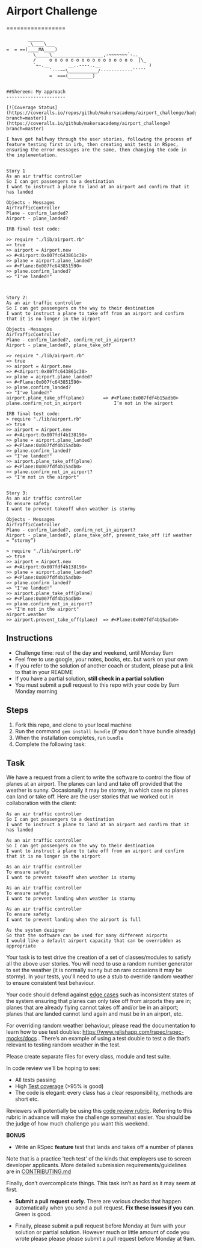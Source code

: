 # Airport Challenge
=================





```
        ______
        _\____\___
=  = ==(____MA____)
          \_____\___________________,-~~~~~~~`-.._
          /     o o o o o o o o o o o o o o o o  |\_
          `~-.__       __..----..__                  )
                `---~~\___________/------------`````
                =  ===(_________)


##Shereen: My approach
----------------------

[![Coverage Status](https://coveralls.io/repos/github/makersacademy/airport_challenge/badge.svg?branch=master)](https://coveralls.io/github/makersacademy/airport_challenge?branch=master)

I have got halfway through the user stories, following the process of feature testing first in irb, then creating unit tests in RSpec, ensuring the error messages are the same, then changing the code in the implementation.


Story 1
As an air traffic controller
So I can get passengers to a destination
I want to instruct a plane to land at an airport and confirm that it has landed

Objects - Messages
AirTrafficController
Plane - confirm_landed?
Airport - plane_landed?

IRB final test code:

>> require "./lib/airport.rb"
=> true
>> airport = Airport.new
=> #<Airport:0x007fc643861c38>
>> plane = airport.plane_landed?
=> #<Plane:0x007fc643851590>
>> plane.confirm_landed?
=> "I've landed!"



Story 2:
As an air traffic controller
So I can get passengers on the way to their destination
I want to instruct a plane to take off from an airport and confirm that it is no longer in the airport

Objects -Messages
AirTrafficController
Plane - confirm_landed?, confirm_not_in_airport?
Airport - plane_landed?, plane_take_off

>> require "./lib/airport.rb"
=> true
>> airport = Airport.new
=> #<Airport:0x007fc643861c38>
>> plane = airport.plane_landed?
=> #<Plane:0x007fc643851590>
>> plane.confirm_landed?
=> "I've landed!"
airport.plane_take_off(plane)  		=> #<Plane:0x007fdf4b15adb0>
plane.confirm_not_in_airport			I’m not in the airport

IRB final test code:
> require "./lib/airport.rb"
=> true
>> airport = Airport.new
=> #<Airport:0x007fdf4b138198>
>> plane = airport.plane_landed?
=> #<Plane:0x007fdf4b15adb0>
>> plane.confirm_landed?
=> "I've landed!"
>> airport.plane_take_off(plane)
=> #<Plane:0x007fdf4b15adb0>
>> plane.confirm_not_in_airport?
=> "I'm not in the airport"


Story 3:
As an air traffic controller
To ensure safety
I want to prevent takeoff when weather is stormy

Objects - Messages
AirTrafficController
Plane - confirm_landed?, confirm_not_in_airport?
Airport - plane_landed?, plane_take_off, prevent_take_off (if weather = “stormy”)

> require "./lib/airport.rb"
=> true
>> airport = Airport.new
=> #<Airport:0x007fdf4b138198>
>> plane = airport.plane_landed?
=> #<Plane:0x007fdf4b15adb0>
>> plane.confirm_landed?
=> "I've landed!"
>> airport.plane_take_off(plane)
=> #<Plane:0x007fdf4b15adb0>
>> plane.confirm_not_in_airport?
=> "I'm not in the airport"
airport.weather
>> airport.prevent_take_off(plane)	=> #<Plane:0x007fdf4b15adb0>

```

Instructions
---------

* Challenge time: rest of the day and weekend, until Monday 9am
* Feel free to use google, your notes, books, etc. but work on your own
* If you refer to the solution of another coach or student, please put a link to that in your README
* If you have a partial solution, **still check in a partial solution**
* You must submit a pull request to this repo with your code by 9am Monday morning

Steps
-------

1. Fork this repo, and clone to your local machine
2. Run the command `gem install bundle` (if you don't have bundle already)
3. When the installation completes, run `bundle`
4. Complete the following task:

Task
-----

We have a request from a client to write the software to control the flow of planes at an airport. The planes can land and take off provided that the weather is sunny. Occasionally it may be stormy, in which case no planes can land or take off.  Here are the user stories that we worked out in collaboration with the client:

```
As an air traffic controller
So I can get passengers to a destination
I want to instruct a plane to land at an airport and confirm that it has landed

As an air traffic controller
So I can get passengers on the way to their destination
I want to instruct a plane to take off from an airport and confirm that it is no longer in the airport

As an air traffic controller
To ensure safety
I want to prevent takeoff when weather is stormy

As an air traffic controller
To ensure safety
I want to prevent landing when weather is stormy

As an air traffic controller
To ensure safety
I want to prevent landing when the airport is full

As the system designer
So that the software can be used for many different airports
I would like a default airport capacity that can be overridden as appropriate
```

Your task is to test drive the creation of a set of classes/modules to satisfy all the above user stories. You will need to use a random number generator to set the weather (it is normally sunny but on rare occasions it may be stormy). In your tests, you'll need to use a stub to override random weather to ensure consistent test behaviour.

Your code should defend against [edge cases](http://programmers.stackexchange.com/questions/125587/what-are-the-difference-between-an-edge-case-a-corner-case-a-base-case-and-a-b) such as inconsistent states of the system ensuring that planes can only take off from airports they are in; planes that are already flying cannot takes off and/or be in an airport; planes that are landed cannot land again and must be in an airport, etc.

For overriding random weather behaviour, please read the documentation to learn how to use test doubles: https://www.relishapp.com/rspec/rspec-mocks/docs . There’s an example of using a test double to test a die that’s relevant to testing random weather in the test.

Please create separate files for every class, module and test suite.

In code review we'll be hoping to see:

* All tests passing
* High [Test coverage](https://github.com/makersacademy/course/blob/master/pills/test_coverage.md) (>95% is good)
* The code is elegant: every class has a clear responsibility, methods are short etc.

Reviewers will potentially be using this [code review rubric](docs/review.md).  Referring to this rubric in advance will make the challenge somewhat easier.  You should be the judge of how much challenge you want this weekend.

**BONUS**

* Write an RSpec **feature** test that lands and takes off a number of planes

Note that is a practice 'tech test' of the kinds that employers use to screen developer applicants.  More detailed submission requirements/guidelines are in [CONTRIBUTING.md](CONTRIBUTING.md)

Finally, don’t overcomplicate things. This task isn’t as hard as it may seem at first.

* **Submit a pull request early.**  There are various checks that happen automatically when you send a pull request.  **Fix these issues if you can**.  Green is good.

* Finally, please submit a pull request before Monday at 9am with your solution or partial solution.  However much or little amount of code you wrote please please please submit a pull request before Monday at 9am.
